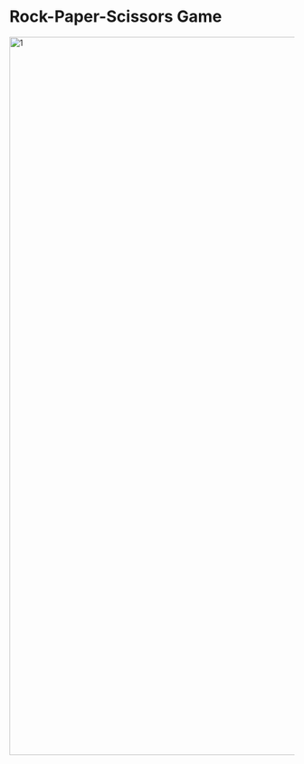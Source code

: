 # Rock-Paper-Scissors Game
<img width="1271" alt="1" src="https://github.com/Savastyl/Rock-Paper-Scissors-Game-by-C-/assets/113951999/fdfb49d0-92d8-4f31-bf3f-91796dd90421">
